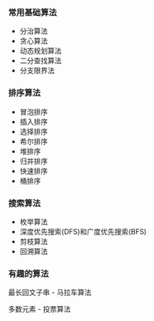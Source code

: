 
### 常用基础算法
* 分治算法
* 贪心算法
* 动态规划算法
* 二分查找算法
* 分支限界法

### 排序算法

* 冒泡排序
* 插入排序
* 选择排序
* 希尔排序
* 堆排序
* 归并排序
* 快速排序
* 桶排序

### 搜索算法
* 枚举算法
* 深度优先搜索(DFS)和广度优先搜索(BFS)
* 剪枝算法
* 回溯算法

### 有趣的算法

最长回文子串 - 马拉车算法  

多数元素 - 投票算法

